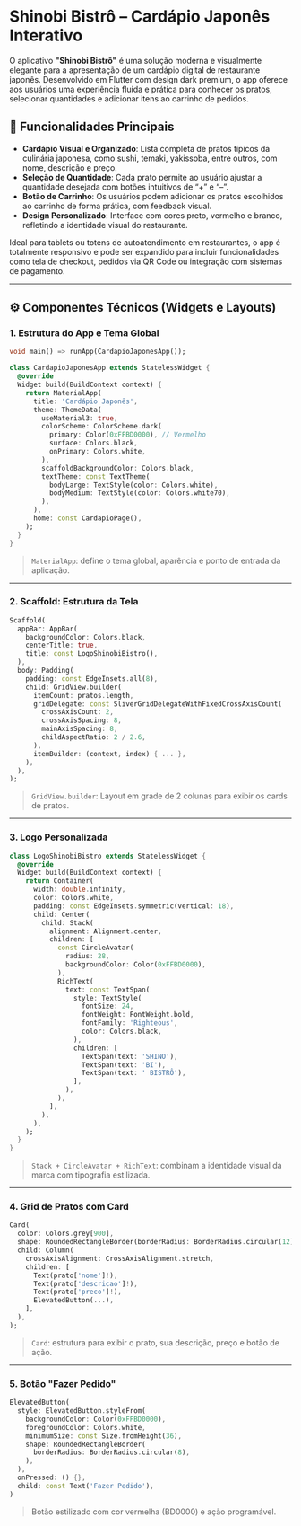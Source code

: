 # Shinobi Bistrô – Cardápio Japonês Interativo

O aplicativo **"Shinobi Bistrô"** é uma solução moderna e visualmente elegante para a apresentação de um cardápio digital de restaurante japonês. Desenvolvido em Flutter com design dark premium, o app oferece aos usuários uma experiência fluida e prática para conhecer os pratos, selecionar quantidades e adicionar itens ao carrinho de pedidos.

## 🥢 Funcionalidades Principais

- **Cardápio Visual e Organizado**: Lista completa de pratos típicos da culinária japonesa, como sushi, temaki, yakissoba, entre outros, com nome, descrição e preço.
- **Seleção de Quantidade**: Cada prato permite ao usuário ajustar a quantidade desejada com botões intuitivos de “+” e “–”.
- **Botão de Carrinho**: Os usuários podem adicionar os pratos escolhidos ao carrinho de forma prática, com feedback visual.
- **Design Personalizado**: Interface com cores preto, vermelho e branco, refletindo a identidade visual do restaurante.

Ideal para tablets ou totens de autoatendimento em restaurantes, o app é totalmente responsivo e pode ser expandido para incluir funcionalidades como tela de checkout, pedidos via QR Code ou integração com sistemas de pagamento.

---

## ⚙️ Componentes Técnicos (Widgets e Layouts)

### 1. Estrutura do App e Tema Global

```dart
void main() => runApp(CardapioJaponesApp());

class CardapioJaponesApp extends StatelessWidget {
  @override
  Widget build(BuildContext context) {
    return MaterialApp(
      title: 'Cardápio Japonês',
      theme: ThemeData(
        useMaterial3: true,
        colorScheme: ColorScheme.dark(
          primary: Color(0xFFBD0000), // Vermelho
          surface: Colors.black,
          onPrimary: Colors.white,
        ),
        scaffoldBackgroundColor: Colors.black,
        textTheme: const TextTheme(
          bodyLarge: TextStyle(color: Colors.white),
          bodyMedium: TextStyle(color: Colors.white70),
        ),
      ),
      home: const CardapioPage(),
    );
  }
}
```

> `MaterialApp`: define o tema global, aparência e ponto de entrada da aplicação.

---

### 2. Scaffold: Estrutura da Tela

```dart
Scaffold(
  appBar: AppBar(
    backgroundColor: Colors.black,
    centerTitle: true,
    title: const LogoShinobiBistro(),
  ),
  body: Padding(
    padding: const EdgeInsets.all(8),
    child: GridView.builder(
      itemCount: pratos.length,
      gridDelegate: const SliverGridDelegateWithFixedCrossAxisCount(
        crossAxisCount: 2,
        crossAxisSpacing: 8,
        mainAxisSpacing: 8,
        childAspectRatio: 2 / 2.6,
      ),
      itemBuilder: (context, index) { ... },
    ),
  ),
);
```

> `GridView.builder`: Layout em grade de 2 colunas para exibir os cards de pratos.

---

### 3. Logo Personalizada

```dart
class LogoShinobiBistro extends StatelessWidget {
  @override
  Widget build(BuildContext context) {
    return Container(
      width: double.infinity,
      color: Colors.white,
      padding: const EdgeInsets.symmetric(vertical: 18),
      child: Center(
        child: Stack(
          alignment: Alignment.center,
          children: [
            const CircleAvatar(
              radius: 28,
              backgroundColor: Color(0xFFBD0000),
            ),
            RichText(
              text: const TextSpan(
                style: TextStyle(
                  fontSize: 24,
                  fontWeight: FontWeight.bold,
                  fontFamily: 'Righteous',
                  color: Colors.black,
                ),
                children: [
                  TextSpan(text: 'SHINO'),
                  TextSpan(text: 'BI'),
                  TextSpan(text: ' BISTRÔ'),
                ],
              ),
            ),
          ],
        ),
      ),
    );
  }
}
```

> `Stack + CircleAvatar + RichText`: combinam a identidade visual da marca com tipografia estilizada.

---

### 4. Grid de Pratos com Card

```dart
Card(
  color: Colors.grey[900],
  shape: RoundedRectangleBorder(borderRadius: BorderRadius.circular(12)),
  child: Column(
    crossAxisAlignment: CrossAxisAlignment.stretch,
    children: [
      Text(prato['nome']!),
      Text(prato['descricao']!),
      Text(prato['preco']!),
      ElevatedButton(...),
    ],
  ),
);
```

> `Card`: estrutura para exibir o prato, sua descrição, preço e botão de ação.

---

### 5. Botão "Fazer Pedido"

```dart
ElevatedButton(
  style: ElevatedButton.styleFrom(
    backgroundColor: Color(0xFFBD0000),
    foregroundColor: Colors.white,
    minimumSize: const Size.fromHeight(36),
    shape: RoundedRectangleBorder(
      borderRadius: BorderRadius.circular(8),
    ),
  ),
  onPressed: () {},
  child: const Text('Fazer Pedido'),
)
```

> Botão estilizado com cor vermelha (BD0000) e ação programável.
